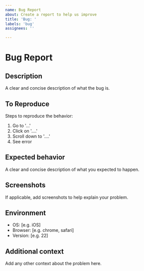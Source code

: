 ```yaml
---
name: Bug Report
about: Create a report to help us improve
title: 'Bug: '
labels: 'bug'
assignees: ''

---
```


# Bug Report

## Description

A clear and concise description of what the bug is.

## To Reproduce

Steps to reproduce the behavior:

1. Go to '...'
2. Click on '....'
3. Scroll down to '....'
4. See error

## Expected behavior

A clear and concise description of what you expected to happen.

## Screenshots

If applicable, add screenshots to help explain your problem.

## Environment

- OS: [e.g. iOS]
- Browser: [e.g. chrome, safari]
- Version: [e.g. 22]

## Additional context

Add any other context about the problem here.
